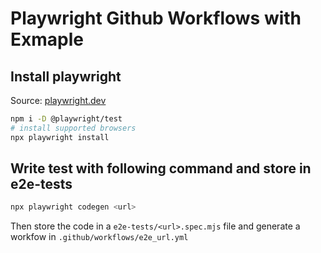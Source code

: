 # Playwright Github Workflows with Exmaple

## Install playwright
Source: [playwright.dev](https://playwright.dev/docs/intro)
```bash
npm i -D @playwright/test
# install supported browsers
npx playwright install
```

## Write test with following command and store in e2e-tests

```js
npx playwright codegen <url>
```

Then store the code in a `e2e-tests/<url>.spec.mjs` file and generate a workfow in `.github/workflows/e2e_url.yml`